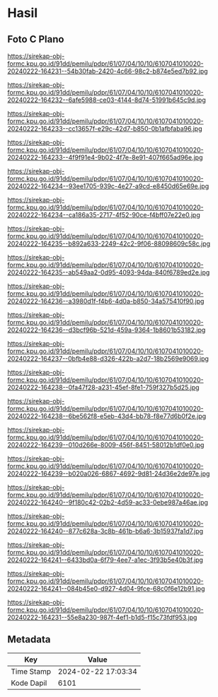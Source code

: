 # Hasil

## Foto C Plano

https://sirekap-obj-formc.kpu.go.id/91dd/pemilu/pdpr/61/07/04/10/10/6107041010020-20240222-164231--54b30fab-2420-4c66-98c2-b874e5ed7b92.jpg

https://sirekap-obj-formc.kpu.go.id/91dd/pemilu/pdpr/61/07/04/10/10/6107041010020-20240222-164232--6afe5988-ce03-4144-8d74-51991b645c9d.jpg

https://sirekap-obj-formc.kpu.go.id/91dd/pemilu/pdpr/61/07/04/10/10/6107041010020-20240222-164233--cc13657f-e29c-42d7-b850-0b1afbfaba96.jpg

https://sirekap-obj-formc.kpu.go.id/91dd/pemilu/pdpr/61/07/04/10/10/6107041010020-20240222-164233--4f9f91e4-9b02-4f7e-8e91-407f665ad96e.jpg

https://sirekap-obj-formc.kpu.go.id/91dd/pemilu/pdpr/61/07/04/10/10/6107041010020-20240222-164234--93ee1705-939c-4e27-a9cd-e8450d65e69e.jpg

https://sirekap-obj-formc.kpu.go.id/91dd/pemilu/pdpr/61/07/04/10/10/6107041010020-20240222-164234--ca186a35-2717-4f52-90ce-f4bff07e22e0.jpg

https://sirekap-obj-formc.kpu.go.id/91dd/pemilu/pdpr/61/07/04/10/10/6107041010020-20240222-164235--b892a633-2249-42c2-9f06-88098609c58c.jpg

https://sirekap-obj-formc.kpu.go.id/91dd/pemilu/pdpr/61/07/04/10/10/6107041010020-20240222-164235--ab549aa2-0d95-4093-94da-840f6789ed2e.jpg

https://sirekap-obj-formc.kpu.go.id/91dd/pemilu/pdpr/61/07/04/10/10/6107041010020-20240222-164236--a3980d1f-f4b6-4d0a-b850-34a575410f90.jpg

https://sirekap-obj-formc.kpu.go.id/91dd/pemilu/pdpr/61/07/04/10/10/6107041010020-20240222-164236--d3bcf96b-521d-459a-9364-1b8601b53182.jpg

https://sirekap-obj-formc.kpu.go.id/91dd/pemilu/pdpr/61/07/04/10/10/6107041010020-20240222-164237--0bfb4e88-d326-422b-a2d7-18b2569e9069.jpg

https://sirekap-obj-formc.kpu.go.id/91dd/pemilu/pdpr/61/07/04/10/10/6107041010020-20240222-164238--0fa47f28-a231-45ef-8fe1-759f327b5d25.jpg

https://sirekap-obj-formc.kpu.go.id/91dd/pemilu/pdpr/61/07/04/10/10/6107041010020-20240222-164238--6be562f8-e5eb-43d4-bb78-f8e77d6b0f2e.jpg

https://sirekap-obj-formc.kpu.go.id/91dd/pemilu/pdpr/61/07/04/10/10/6107041010020-20240222-164239--010d266e-8009-456f-8451-58012b1df0e0.jpg

https://sirekap-obj-formc.kpu.go.id/91dd/pemilu/pdpr/61/07/04/10/10/6107041010020-20240222-164239--b020a026-6867-4692-9d81-24d36e2de97e.jpg

https://sirekap-obj-formc.kpu.go.id/91dd/pemilu/pdpr/61/07/04/10/10/6107041010020-20240222-164240--9f180c42-02b2-4d59-ac33-0ebe987a46ae.jpg

https://sirekap-obj-formc.kpu.go.id/91dd/pemilu/pdpr/61/07/04/10/10/6107041010020-20240222-164240--877c628a-3c8b-461b-b6a6-3b15937fa1d7.jpg

https://sirekap-obj-formc.kpu.go.id/91dd/pemilu/pdpr/61/07/04/10/10/6107041010020-20240222-164241--6433bd0a-6f79-4ee7-a1ec-3f93b5e40b3f.jpg

https://sirekap-obj-formc.kpu.go.id/91dd/pemilu/pdpr/61/07/04/10/10/6107041010020-20240222-164241--084b45e0-d927-4d04-9fce-68c0f6e12b91.jpg

https://sirekap-obj-formc.kpu.go.id/91dd/pemilu/pdpr/61/07/04/10/10/6107041010020-20240222-164231--55e8a230-987f-4ef1-b1d5-f15c73fdf953.jpg


## Metadata

| Key        | Value               |
| ---------- | ------------------- |
| Time Stamp | 2024-02-22 17:03:34 |
| Kode Dapil | 6101                |




